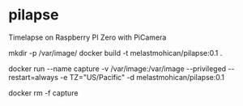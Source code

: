 # pilapse
Timelapse on Raspberry PI Zero with PiCamera

mkdir -p /var/image/
docker build -t melastmohican/pilapse:0.1 .

docker run --name capture -v /var/image:/var/image --privileged --restart=always -e TZ="US/Pacific" -d melastmohican/pilapse:0.1

docker rm -f capture
